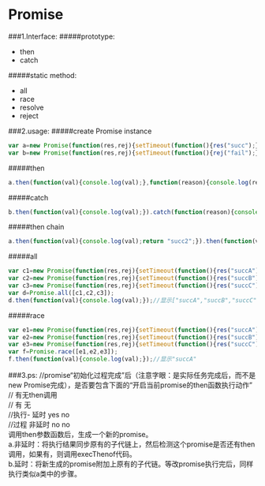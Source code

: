 ﻿# Promise
###1.Interface:
#####prototype:
* then
* catch  

#####static method:
* all
* race
* resolve
* reject  

###2.usage:
#####create Promise instance
```javascript
var a=new Promise(function(res,rej){setTimeout(function(){res("succ");},2000);})//succ in the future
var b=new Promise(function(res,rej){setTimeout(function(){rej("fail");},2000);})//fail in the future
```
#####then
```javascript
a.then(function(val){console.log(val);},function(reason){console.log(reason);});//output:"succ"
```
#####catch
```javascript
b.then(function(val){console.log(val);}).catch(function(reason){console.log(reason);});//output:"fail"
```
#####then chain
```javascript
a.then(function(val){console.log(val);return "succ2";}).then(function(val){console.log(val);});//output:"succ","succ2"
```
#####all
```javascript
var c1=new Promise(function(res,rej){setTimeout(function(){res("succA");},1000);})
var c2=new Promise(function(res,rej){setTimeout(function(){res("succB");},2000);})
var c3=new Promise(function(res,rej){setTimeout(function(){res("succC");},4000);})
var d=Promise.all([c1,c2,c3]);
d.then(function(val){console.log(val);});//显示["succA","succB","succC"]
```
#####race
```javascript
var e1=new Promise(function(res,rej){setTimeout(function(){res("succA");},1000);})
var e2=new Promise(function(res,rej){setTimeout(function(){res("succB");},2000);})
var e3=new Promise(function(res,rej){setTimeout(function(){res("succC");},4000);})
var f=Promise.race([e1,e2,e3]);
f.then(function(val){console.log(val);});//显示"succA"  
```
###3.ps:
//promise“初始化过程完成”后（注意字眼：是实际任务完成后，而不是new Promise完成），是否要包含下面的“开启当前promise的then函数执行动作”  
            //                     有无then调用  
            //                    有        无  
            //执行-        延时   yes       no  
            //过程         非延时 no        no  
调用then参数函数后，生成一个新的promise。  
a.非延时：将执行结果同步原有的子代链上，然后检测这个promise是否还有then调用，如果有，则调用execThenof代码。  
b.延时：将新生成的promise附加上原有的子代链。等改promise执行完后，同样执行类似a类中的步骤。  
